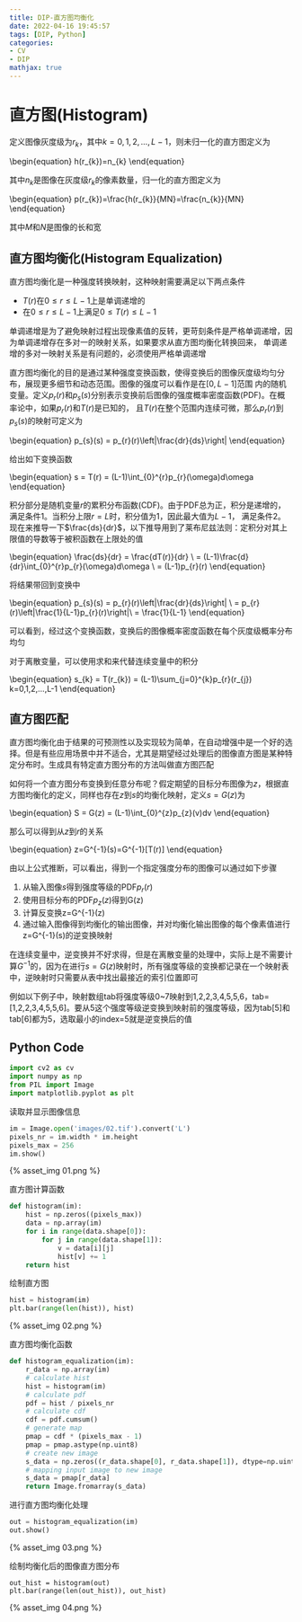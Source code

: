 ```yaml
---
title: DIP-直方图均衡化
date: 2022-04-16 19:45:57
tags: [DIP, Python]
categories:
- CV
- DIP
mathjax: true
---
```


# 直方图(Histogram)

定义图像灰度级为$r_{k}$，其中$k=0,1,2,...,L-1$，则未归一化的直方图定义为

\begin{equation}
h(r_{k})=n_{k}
\end{equation}

其中$n_{k}$是图像在灰度级$r_{k}$的像素数量，归一化的直方图定义为

\begin{equation}
p(r_{k})=\frac{h(r_{k}}{MN}=\frac{n_{k}}{MN}
\end{equation}

其中$M$和$N$是图像的长和宽

## 直方图均衡化(Histogram Equalization)

直方图均衡化是一种强度转换映射，这种映射需要满足以下两点条件

* $T(r)$在$0 \le r \le L-1$上是单调递增的
* 在$0 \le r \le L-1$上满足$0 \le T(r) \le L-1$

单调递增是为了避免映射过程出现像素值的反转，更苛刻条件是严格单调递增，因为单调递增存在多对一的映射关系，如果要求从直方图均衡化转换回来， 单调递增的多对一映射关系是有问题的，必须使用严格单调递增

直方图均衡化的目的是通过某种强度变换函数，使得变换后的图像灰度级均匀分布，展现更多细节和动态范围。图像的强度可以看作是在$[0, L-1]$范围
内的随机变量。定义$p_{r}(r)$和$p_{s}(s)$分别表示变换前后图像的强度概率密度函数(PDF)。在概率论中，如果$p_{r}(r)$和$T(r)$是已知的，
且$T(r)$在整个范围内连续可微，那么$p_{r}(r)$到$p_{s}(s)$的映射可定义为

\begin{equation}
p_{s}(s) = p_{r}(r)\left|\frac{dr}{ds}\right|
\end{equation}

给出如下变换函数

\begin{equation}
s = T(r) = (L-1)\int_{0}^{r}p_{r}(\omega)d\omega
\end{equation}

积分部分是随机变量$r$的累积分布函数(CDF)。由于PDF总为正，积分是递增的，满足条件1。当积分上限$r=L$时，积分值为1，因此最大值为$L-1$，
满足条件2。现在来推导一下$\frac{ds}{dr}$，以下推导用到了莱布尼兹法则：定积分对其上限值的导数等于被积函数在上限处的值

\begin{equation}
\frac{ds}{dr} = \frac{dT(r)}{dr} \\
= (L-1)\frac{d}{dr}\int_{0}^{r}p_{r}(\omega)d\omega \\
= (L-1)p_{r}(r)
\end{equation}

将结果带回到变换中

\begin{equation}
p_{s}(s) = p_{r}(r)\left|\frac{dr}{ds}\right| \\
= p_{r}(r)\left|\frac{1}{L-1}p_{r}(r)\right|\\
= \frac{1}{L-1}
\end{equation}

可以看到，经过这个变换函数，变换后的图像概率密度函数在每个灰度级概率分布均匀

对于离散变量，可以使用求和来代替连续变量中的积分

\begin{equation}
s_{k} = T(r_{k}) = (L-1)\sum_{j=0}^{k}p_{r}(r_{j}) k=0,1,2,...,L-1
\end{equation}

## 直方图匹配

直方图均衡化由于结果的可预测性以及实现较为简单，在自动增强中是一个好的选择。但是有些应用场景中并不适合，尤其是期望经过处理后的图像直方图是某种特定分布时。生成具有特定直方图分布的方法叫做直方图匹配

如何将一个直方图分布变换到任意分布呢？假定期望的目标分布图像为$z$，根据直方图均衡化的定义，同样也存在$z$到$s$的均衡化映射，定义$s=G(z)$为

\begin{equation}
S = G(z) = (L-1)\int_{0}^{z}p_{z}(v)dv
\end{equation}

那么可以得到从$z$到$r$的关系

\begin{equation}
z=G^{-1}(s)=G^{-1}[T(r)]
\end{equation}

由以上公式推断，可以看出，得到一个指定强度分布的图像可以通过如下步骤

1. 从输入图像$s$得到强度等级的PDF$p_{r}(r)$
2. 使用目标分布的PDF$p_{z}(z)$得到G(z)
3. 计算反变换z=G^{-1}(z)
4. 通过输入图像得到均衡化的输出图像，并对均衡化输出图像的每个像素值进行z=G^{-1}(s)的逆变换映射

在连续变量中，逆变换并不好求得，但是在离散变量的处理中，实际上是不需要计算$G^{-1}$的，因为在进行$s=G(z)$映射时，所有强度等级的变换都记录在一个映射表中，逆映射时只需要从表中找出最接近的索引位置即可

例如以下例子中，映射数组tab将强度等级0~7映射到1,2,2,3,4,5,5,6，tab=[1,2,2,3,4,5,5,6]。要从5这个强度等级逆变换到映射前的强度等级，因为tab[5]和tab[6]都为5，选取最小的index=5就是逆变换后的值

## Python Code

```python
import cv2 as cv
import numpy as np
from PIL import Image
import matplotlib.pyplot as plt
```

读取并显示图像信息

```python
im = Image.open('images/02.tif').convert('L')
pixels_nr = im.width * im.height
pixels_max = 256
im.show()
```

{% asset_img 01.png %}

直方图计算函数

```python
def histogram(im):
    hist = np.zeros((pixels_max))
    data = np.array(im)
    for i in range(data.shape[0]):
        for j in range(data.shape[1]):
            v = data[i][j]
            hist[v] += 1
    return hist
```

绘制直方图

```python
hist = histogram(im)
plt.bar(range(len(hist)), hist)
```

{% asset_img 02.png %}

直方图均衡化函数

```python
def histogram_equalization(im):
    r_data = np.array(im)
    # calculate hist
    hist = histogram(im)
    # calculate pdf
    pdf = hist / pixels_nr
    # calculate cdf
    cdf = pdf.cumsum()
    # generate map
    pmap = cdf * (pixels_max - 1)
    pmap = pmap.astype(np.uint8)
    # create new image
    s_data = np.zeros((r_data.shape[0], r_data.shape[1]), dtype=np.uint8)
    # mapping input image to new image
    s_data = pmap[r_data]
    return Image.fromarray(s_data)
```

进行直方图均衡化处理

```python
out = histogram_equalization(im)
out.show()
```

{% asset_img 03.png %}

绘制均衡化后的图像直方图分布

```
out_hist = histogram(out)
plt.bar(range(len(out_hist)), out_hist)
```

{% asset_img 04.png %}
